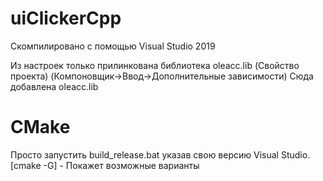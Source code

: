 # uiClickerCpp
Скомпилировано с помощью Visual Studio 2019

Из настроек только прилинкована библиотека oleacc.lib
(Свойство проекта) (Компоновщик->Ввод->Дополнительные зависимости) Сюда добавлена 
oleacc.lib

# CMake
Просто запустить build_release.bat указав свою версию Visual Studio.
[cmake -G] - Покажет возможные варианты